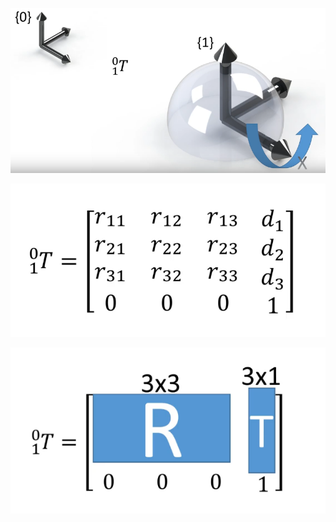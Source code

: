 


![](/images/2020-08-08-15-28-59.png)

![](/images/2020-08-08-15-29-59.png)

![](/images/2020-08-08-15-27-57.png)